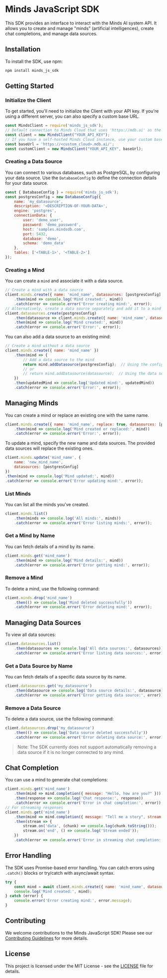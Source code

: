 # Minds JavaScript SDK
This SDK provides an interface to interact with the Minds AI system API. It allows you to create and manage "minds" (artificial intelligences), create chat completions, and manage data sources.
## Installation
To install the SDK, use npm:
```bash
npm install minds_js_sdk
```
## Getting Started
### Initialize the Client
To get started, you'll need to initialize the Client with your API key. If you're using a different server, you can also specify a custom base URL.
```javascript
const MindsClient = require('minds_js_sdk');
// Default connection to Minds Cloud that uses 'https://mdb.ai' as the base URL
const client = new MindsClient("YOUR_API_KEY");
// If you have a self-hosted Minds Cloud instance, use your custom base URL
const baseUrl = 'https://<custom_cloud>.mdb.ai/';
const customClient = new MindsClient("YOUR_API_KEY", baseUrl);
```
### Creating a Data Source
You can connect to various databases, such as PostgreSQL, by configuring your data source. Use the `DatabaseConfig` to define the connection details for your data source.
```javascript
const { DatabaseConfig } = require('minds_js_sdk');
const postgresConfig = new DatabaseConfig({
    name: 'my_datasource',
    description: '<DESCRIPTION-OF-YOUR-DATA>',
    engine: 'postgres',
    connectionData: {
        user: 'demo_user',
        password: 'demo_password',
        host: 'samples.mindsdb.com',
        port: 5432,
        database: 'demo',
        schema: 'demo_data'
    },
    tables: ['<TABLE-1>', '<TABLE-2>']
});
```
### Creating a Mind
You can create a `mind` and associate it with a data source.
```javascript
// Create a mind with a data source
client.minds.create({ name: 'mind_name', datasources: [postgresConfig] })
    .then(mind => console.log('Mind created:', mind))
    .catch(error => console.error('Error creating mind:', error));
// Alternatively, create a data source separately and add it to a mind later
client.datasources.create(postgresConfig)
    .then(datasource => client.minds.create({ name: 'mind_name', datasources: [datasource] }))
    .then(mind => console.log('Mind created:', mind))
    .catch(error => console.error('Error:', error));
```
You can also add a data source to an existing mind:
```javascript
// Create a mind without a data source
client.minds.create({ name: 'mind_name' })
    .then(mind => {
        // Add a data source to the mind
        return mind.addDatasource(postgresConfig);  // Using the config
        // or
        // return mind.addDatasource(datasource);  // Using the data source object
    })
    .then(updatedMind => console.log('Updated mind:', updatedMind))
    .catch(error => console.error('Error:', error));
```
## Managing Minds
You can create a mind or replace an existing one with the same name.
```javascript
client.minds.create({ name: 'mind_name', replace: true, datasources: [postgresConfig] })
    .then(mind => console.log('Mind created or replaced:', mind))
    .catch(error => console.error('Error:', error));
```
To update a mind, specify the new name and data sources. The provided data sources will replace the existing ones.
```javascript
client.minds.update('mind_name', {
    name: 'new_mind_name',
    datasources: [postgresConfig]
})
.then(mind => console.log('Mind updated:', mind))
.catch(error => console.error('Error updating mind:', error));
```
### List Minds
You can list all the minds you've created.
```javascript
client.minds.list()
    .then(minds => console.log('All minds:', minds))
    .catch(error => console.error('Error listing minds:', error));
```
### Get a Mind by Name
You can fetch details of a mind by its name.
```javascript
client.minds.get('mind_name')
    .then(mind => console.log('Mind details:', mind))
    .catch(error => console.error('Error getting mind:', error));
```
### Remove a Mind
To delete a mind, use the following command:
```javascript
client.minds.drop('mind_name')
    .then(() => console.log('Mind deleted successfully'))
    .catch(error => console.error('Error deleting mind:', error));
```
## Managing Data Sources
To view all data sources:
```javascript
client.datasources.list()
    .then(datasources => console.log('All data sources:', datasources))
    .catch(error => console.error('Error listing data sources:', error));
```
### Get a Data Source by Name
You can fetch details of a specific data source by its name.
```javascript
client.datasources.get('my_datasource')
    .then(datasource => console.log('Data source details:', datasource))
    .catch(error => console.error('Error getting data source:', error));
```
### Remove a Data Source
To delete a data source, use the following command:
```javascript
client.datasources.drop('my_datasource')
    .then(() => console.log('Data source deleted successfully'))
    .catch(error => console.error('Error deleting data source:', error));
```
> Note: The SDK currently does not support automatically removing a data source if it is no longer connected to any mind.
## Chat Completion
You can use a mind to generate chat completions:
```javascript
client.minds.get('mind_name')
    .then(mind => mind.completion({ message: "Hello, how are you?" }))
    .then(response => console.log('Chat response:', response))
    .catch(error => console.error('Error in chat completion:', error));
// For streaming responses
client.minds.get('mind_name')
    .then(mind => mind.completion({ message: "Tell me a story", stream: true }))
    .then(stream => {
        stream.on('data', (chunk) => console.log(chunk.toString()));
        stream.on('end', () => console.log('Stream ended'));
    })
    .catch(error => console.error('Error in streaming chat completion:', error));
```
## Error Handling
The SDK uses Promise-based error handling. You can catch errors using `.catch()` blocks or try/catch with async/await syntax.
```javascript
try {
    const mind = await client.minds.create({ name: 'mind_name', datasources: [postgresConfig] });
    console.log('Mind created:', mind);
} catch (error) {
    console.error('Error creating mind:', error.message);
}
```
## Contributing
We welcome contributions to the Minds JavaScript SDK! Please see our [Contributing Guidelines](CONTRIBUTING.md) for more details.
## License
This project is licensed under the MIT License - see the [LICENSE](LICENSE) file for details.
